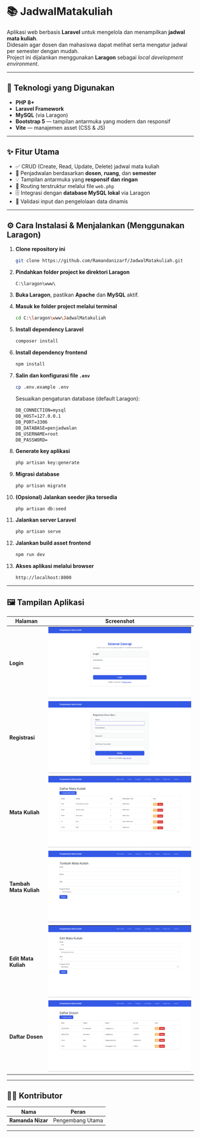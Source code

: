 # 📚 JadwalMatakuliah

Aplikasi web berbasis **Laravel** untuk mengelola dan menampilkan **jadwal mata kuliah**.  
Didesain agar dosen dan mahasiswa dapat melihat serta mengatur jadwal per semester dengan mudah.  
Project ini dijalankan menggunakan **Laragon** sebagai *local development environment*.

---

## 🧰 Teknologi yang Digunakan

- **PHP 8+**  
- **Laravel Framework**  
- **MySQL** (via Laragon)  
- **Bootstrap 5** — tampilan antarmuka yang modern dan responsif  
- **Vite** — manajemen asset (CSS & JS)

---

## ✨ Fitur Utama

- ✅ CRUD (Create, Read, Update, Delete) jadwal mata kuliah  
- 📅 Penjadwalan berdasarkan **dosen**, **ruang**, dan **semester**  
- 💡 Tampilan antarmuka yang **responsif dan ringan**  
- 🔀 Routing terstruktur melalui file `web.php`  
- 🗄️ Integrasi dengan **database MySQL lokal** via Laragon  
- 🧩 Validasi input dan pengelolaan data dinamis  

---

## ⚙️ Cara Instalasi & Menjalankan (Menggunakan Laragon)

1. **Clone repository ini**
   ```bash
   git clone https://github.com/Ramandanizarf/JadwalMatakuliah.git
   ```

2. **Pindahkan folder project ke direktori Laragon**
   ```
   C:\laragon\www\
   ```

3. **Buka Laragon**, pastikan **Apache** dan **MySQL** aktif.

4. **Masuk ke folder project melalui terminal**
   ```bash
   cd C:\laragon\www\JadwalMatakuliah
   ```

5. **Install dependency Laravel**
   ```bash
   composer install
   ```

6. **Install dependency frontend**
   ```bash
   npm install
   ```

7. **Salin dan konfigurasi file `.env`**
   ```bash
   cp .env.example .env
   ```
   Sesuaikan pengaturan database (default Laragon):
   ```env
   DB_CONNECTION=mysql
   DB_HOST=127.0.0.1
   DB_PORT=3306
   DB_DATABASE=penjadwalan
   DB_USERNAME=root
   DB_PASSWORD=
   ```

8. **Generate key aplikasi**
   ```bash
   php artisan key:generate
   ```

9. **Migrasi database**
   ```bash
   php artisan migrate
   ```

10. **(Opsional) Jalankan seeder jika tersedia**
    ```bash
    php artisan db:seed
    ```

11. **Jalankan server Laravel**
    ```bash
    php artisan serve
    ```

12. **Jalankan build asset frontend**
    ```bash
    npm run dev
    ```

13. **Akses aplikasi melalui browser**
    ```
    http://localhost:8000
    ```

---

## 🖼️ Tampilan Aplikasi

| Halaman | Screenshot |
|----------|-------------|
| **Login** | ![Login](./docs/screenshots/login.png) |
| **Registrasi** | ![Registrasi](./docs/screenshots/registrasi.png) |
| **Mata Kuliah** | ![Mata Kuliah](./docs/screenshots/matakuliah.png) |
| **Tambah Mata Kuliah** | ![Tambah Mata Kuliah](./docs/screenshots/tambahmatakuliah.png) |
| **Edit Mata Kuliah** | ![Edit Mata Kuliah](./docs/screenshots/editmatakuliah.png) |
| **Daftar Dosen** | ![Daftar Dosen](./docs/screenshots/daftardosen.png) |

---

## 👨‍💻 Kontributor

| Nama | Peran |
|------|--------|
| **Ramanda Nizar** | Pengembang Utama |

---
